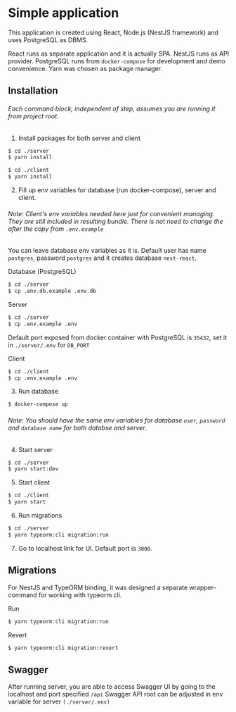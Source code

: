 # Simple application

This application is created using React, Node.js (NestJS framework) and uses PostgreSQL as DBMS.

React runs as separate application and it is actually SPA.
NestJS runs as API provider.
PostgreSQL runs from `docker-compose` for development and demo convenience.
Yarn was chosen as package manager.

## Installation

###### Each command block, independent of step, assumes you are running it from project root.

1. Install packages for both server and client

```bash
$ cd ./server
$ yarn install
```

```bash
$ cd ./client
$ yarn install
```

2. Fill up env variables for database (run docker-compose), server and client.

###### Note: Client's env variables needed here just for convenient managing. They are still included in resulting bundle. There is not need to change the after the copy from `.env.example`

You can leave database env variables as it is. Default user has name `postgres`, password `postgres` and it creates database `nest-react`.

Database (PostgreSQL)
```bash
$ cd ./server
$ cp .env.db.example .env.db
```

Server
```bash
$ cd ./server
$ cp .env.example .env
```
Default port exposed from docker container with PostgreSQL is `35432`, set it in `./server/.env` for `DB_PORT`

Client
```bash
$ cd ./client
$ cp .env.example .env
```

3. Run database

```bash
$ docker-compose up
```

###### Note: You should have the same env variables for database `user`, `password` and `database name` for both databse and server.

4. Start server

```bash
$ cd ./server
$ yarn start:dev
```

5. Start client

```bash
$ cd ./client
$ yarn start
```

6. Run migrations

```bash
$ cd ./server
$ yarn typeorm:cli migration:run
```

7. Go to localhost link for UI. Default port is `3000`.

## Migrations

For NestJS and TypeORM binding, it was designed a separate wrapper-command for working with typeorm cli.

Run

```bash
$ yarn typeorm:cli migration:run
```

Revert

```bash
$ yarn typeorm:cli migration:revert
```

## Swagger

After running server, you are able to access Swagger UI by going to the localhost and port specified `/api`
Swagger API root can be adjusted in env variable for server `(./server/.env)`

